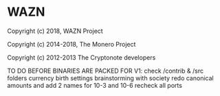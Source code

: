 # WAZN

Copyright (c) 2018, WAZN Project

Copyright (c) 2014-2018, The Monero Project

Copyright (c) 2012-2013 The Cryptonote developers



TO DO BEFORE BINARIES ARE PACKED FOR V1:
check /contrib & /src folders
currency birth settings brainstorming with society
redo canonical amounts and add 2 names for 10-3 and 10-6
recheck all ports
